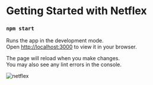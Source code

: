 # Getting Started with Netflex 



### `npm start`

Runs the app in the development mode.\
Open [http://localhost:3000](http://localhost:3000) to view it in your browser.

The page will reload when you make changes.\
You may also see any lint errors in the console.

![netflex](https://github.com/Harikrishnasg/Netflex/assets/45866712/818875b9-eeaa-4b2a-8208-6f9f75e200aa)
